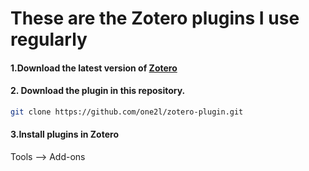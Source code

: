 # These are the Zotero plugins I use regularly

#### 1.Download the latest version of [Zotero](https://www.zotero.org/)

#### 2. Download the plugin in this repository.

```bash
git clone https://github.com/one2l/zotero-plugin.git
```

#### 3.Install plugins in Zotero

Tools —> Add-ons
